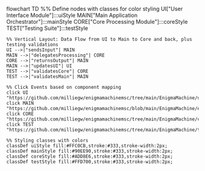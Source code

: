 flowchart TD 
    %% Define nodes with classes for color styling
    UI["User Interface Module"]:::uiStyle
    MAIN["Main Application Orchestrator"]:::mainStyle
    CORE["Core Processing Module"]:::coreStyle
    TEST["Testing Suite"]:::testStyle

    %% Vertical Layout: Data Flow from UI to Main to Core and back, plus testing validations
    UI -->|"sendsInput"| MAIN
    MAIN -->|"delegatesProcessing"| CORE
    CORE -->|"returnsOutput"| MAIN
    MAIN -->|"updatesUI"| UI
    TEST -->|"validatesCore"| CORE
    TEST -->|"validatesMain"| MAIN

    %% Click Events based on component mapping
    click UI "https://github.com/milliegw/enigmamachinemsc/tree/main/EnigmaMachine/ui"
    click MAIN "https://github.com/milliegw/enigmamachinemsc/blob/main/EnigmaMachine/enigma.py"
    click CORE "https://github.com/milliegw/enigmamachinemsc/tree/main/EnigmaMachine/core"
    click TEST "https://github.com/milliegw/enigmamachinemsc/tree/main/EnigmaMachine/tests"

    %% Styling classes with colors
    classDef uiStyle fill:#FFC0CB,stroke:#333,stroke-width:2px;
    classDef mainStyle fill:#90EE90,stroke:#333,stroke-width:2px;
    classDef coreStyle fill:#ADD8E6,stroke:#333,stroke-width:2px;
    classDef testStyle fill:#FFD700,stroke:#333,stroke-width:2px;
